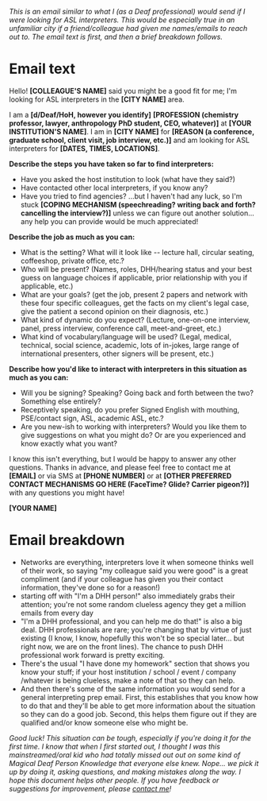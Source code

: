 _This is an email similar to what I (as a Deaf professional) would send if I were looking for ASL interpreters. This would be especially true in an unfamiliar city if a friend/colleague had given me names/emails to reach out to. The email text is first, and then a brief breakdown follows._

# Email text 

Hello! **[COLLEAGUE'S NAME]** said you might be a good fit for me; I'm looking for ASL interpreters in the **[CITY NAME]** area.

I am a **[d/Deaf/HoH, however you identify]** **[PROFESSION (chemistry professor, lawyer, anthropology PhD student, CEO, whatever)]** at **[YOUR INSTITUTION'S NAME]**. I am in **[CITY NAME]** for **[REASON (a conference, graduate school, client visit, job interview, etc.)]** and am looking for ASL interpreters for **[DATES, TIMES, LOCATIONS]**.

**Describe the steps you have taken so far to find interpreters:**
* Have you asked the host institution to look (what have they said?)
* Have contacted other local interpreters, if you know any?
* Have you tried to find agencies?
...but I haven't had any luck, so I'm stuck **[COPING MECHANISM (speechreading? writing back and forth? cancelling the interview?)]** unless we can figure out another solution... any help you can provide would be much appreciated!

**Describe the job as much as you can:**
* What is the setting? What will it look like -- lecture hall, circular seating, coffeeshop, private office, etc.?
* Who will be present? (Names, roles, DHH/hearing status and your best guess on language choices if applicable, prior relationship with you if applicable, etc.)
* What are your goals? (get the job, present 2 papers and network with these four specific colleagues, get the facts on my client's legal case, give the patient a second opinion on their diagnosis, etc.)
* What kind of dynamic do you expect? (Lecture, one-on-one interview, panel, press interview, conference call, meet-and-greet, etc.)
* What kind of vocabulary/language will be used? (Legal, medical, technical, social science, academic, lots of in-jokes, large range of international presenters, other signers will be present, etc.)

**Describe how you'd like to interact with interpreters in this situation as much as you can:**
* Will you be signing? Speaking? Going back and forth between the two? Something else entirely?
* Receptively speaking, do you prefer Signed English with mouthing, PSE/contact sign, ASL, academic ASL, etc.?
* Are you new-ish to working with interpreters? Would you like them to give suggestions on what you might do? Or are you experienced and know exactly what you want?

I know this isn't everything, but I would be happy to answer any other questions. Thanks in advance, and please feel free to contact me at **[EMAIL]** or via SMS at **[PHONE NUMBER]** or at **[OTHER PREFERRED CONTACT MECHANISMS GO HERE (FaceTime? Glide? Carrier pigeon?)]** with any questions you might have!

**[YOUR NAME]**

# Email breakdown

* Networks are everything, interpreters love it when someone thinks well of their work, so saying "my colleague said you were good" is a great compliment (and if your colleague has given you their contact information, they've done so for a reason!)
* starting off with "I'm a DHH person!" also immediately grabs their attention; you're not some random clueless agency they get a million emails from every day
* "I'm a DHH professional, and you can help me do that!" is also a big deal. DHH professionals are rare; you're changing that by virtue of just existing (I know, I know, hopefully this won't be so special later... but right now, we are on the front lines). The chance to push DHH professional work forward is pretty exciting.
* There's the usual "I have done my homework" section that shows you know your stuff; if your host institution / school / event / company /whatever is being clueless, make a note of that so they can help.
* And then there's some of the same information you would send for a general interpreting prep email. First, this establishes that you know how to do that and they'll be able to get more information about the situation so they can do a good job. Second, this helps them figure out if they are qualified and/or know someone else who might be.

_Good luck! This situation can be tough, especially if you're doing it for the first time. I know that when I first started out, I thought I was this mainstreamed/oral kid who had totally missed out out on some kind of Magical Deaf Person Knowledge that everyone else knew. Nope... we pick it up by doing it, asking questions, and making mistakes along the way. I hope this document helps other people. If you have feedback or suggestions for improvement, please [contact me](http://blog.melchua.com/contact/)!_
